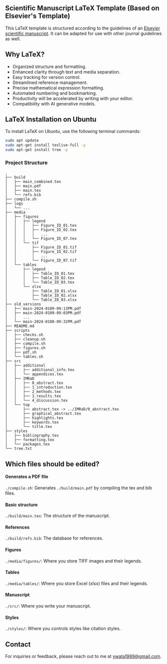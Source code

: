 ## Scientific Manuscript LaTeX Template (Based on Elsevier's Template)

This LaTeX template is structured according to the guidelines of an [Elsevier scientific manuscript](https://www.elsevier.com/researcher/author/policies-and-guidelines/latex-instructions). It can be adapted for use with other journal guidelines as well.


## Why LaTeX?
- Organized structure and formatting.
- Enhanced clarity through text and media separation.
- Easy tracking for version control.
- Streamlined reference management.
- Precise mathematical expression formatting.
- Automated numbering and bookmarking.
- Productivity will be accelerated by writing with your editor.
- Compatibility with AI generative models.

## LaTeX Installation on Ubuntu

To install LaTeX on Ubuntu, use the following terminal commands:

```bash
sudo apt update
sudo apt-get install texlive-full -y
sudo apt-get install tree -y
```

### Project Structure

```
.
├── build
│   ├── main_combined.tex
│   ├── main.pdf
│   ├── main.tex
│   └── refs.bib
├── compile.sh
├── logs
│   └── ...
├── media
│   ├── figures
│   │   ├── legend
│   │   │   ├── Figure_ID_01.tex
│   │   │   ├── Figure_ID_02.tex
│   │   │   │   ...
│   │   │   └── Figure_ID_07.tex
│   │   └── tif
│   │       ├── Figure_ID_01.tif
│   │       ├── Figure_ID_02.tif
│   │       │   ...
│   │       └── Figure_ID_07.tif
│   └── tables
│       ├── legend
│       │   ├── Table_ID_01.tex
│       │   ├── Table_ID_02.tex
│       │   └── Table_ID_03.tex
│       └── xlsx
│           ├── Table_ID_01.xlsx
│           ├── Table_ID_02.xlsx
│           └── Table_ID_03.xlsx
├── old_versions
│   ├── main-2024-0109-09:13PM.pdf
│   ├── main-2024-0109-09:03PM.pdf
│   │   ...
│   └── main-2024-0108-09:32PM.pdf
├── README.md
├── scripts
│   ├── checks.sh
│   ├── cleanup.sh
│   ├── compile.sh
│   ├── figures.sh
│   ├── pdf.sh
│   └── tables.sh
├── src
│   ├── additional
│   │   ├── additional_info.tex
│   │   └── appendices.tex
│   ├── IMRaD
│   │   ├── 0_abstract.tex
│   │   ├── 1_introduction.tex
│   │   ├── 2_methods.tex
│   │   ├── 3_results.tex
│   │   └── 4_discussion.tex
│   └── top
│       ├── abstract.tex -> ../IMRaD/0_abstract.tex
│       ├── graphical_abstract.tex
│       ├── highlights.tex
│       ├── keywords.tex
│       └── title.tex
├── styles
│   ├── bibliography.tex
│   ├── formatting.tex
│   └── packages.tex
└── tree.txt
```



## Which files should be edited?

#### Generates a PDF file
`./compile.sh`: Generates `./build/main.pdf` by compiling the tex and bib files.

#### Basic structure
`./build/main.tex`: The structure of the manuscript.

#### References
`./build/refs.bib`: The database for references.

#### Figures
`./media/figures/`: Where you store TIFF images and their legends.

#### Tables
`./media/tables/`: Where you store Excel (xlsx) files and their legends.

#### Manuscript
`./src/`: Where you write your manuscript.

#### Styles
`./styles/`: Where you controls styles like citation styles.

## Contact

For inquiries or feedback, please reach out to me at ywata1989@gmail.com.
